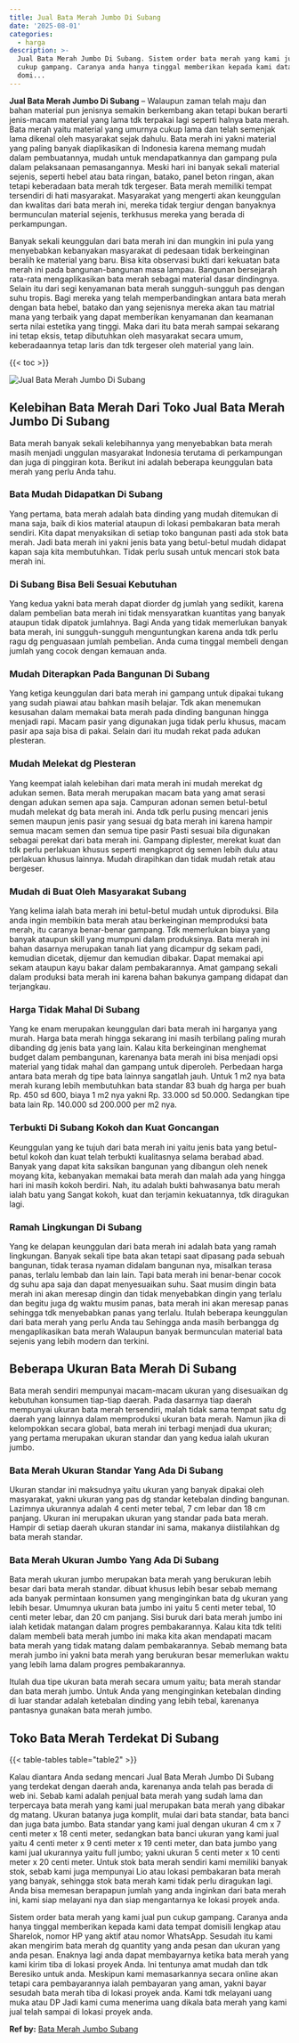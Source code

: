 ```yaml
---
title: Jual Bata Merah Jumbo Di Subang
date: '2025-08-01'
categories:
  - harga
description: >-
  Jual Bata Merah Jumbo Di Subang. Sistem order bata merah yang kami jual pun
  cukup gampang. Caranya anda hanya tinggal memberikan kepada kami data tempat
  domi...
---
```


**Jual Bata Merah Jumbo Di Subang** – Walaupun zaman telah maju dan bahan material pun jenisnya semakin berkembang akan tetapi bukan berarti jenis-macam material yang lama tdk terpakai lagi seperti halnya bata merah. Bata merah yaitu material yang umurnya cukup lama dan telah semenjak lama dikenal oleh masyarakat sejak dahulu. Bata merah ini yakni material yang paling banyak diaplikasikan di Indonesia karena memang mudah dalam pembuatannya, mudah untuk mendapatkannya dan gampang pula dalam pelaksanaan pemasangannya. Meski hari ini banyak sekali material sejenis, seperti hebel atau bata ringan, batako, panel beton ringan, akan tetapi keberadaan bata merah tdk tergeser. Bata merah memiliki tempat tersendiri di hati masyarakat. Masyarakat yang mengerti akan keunggulan dan kwalitas dari bata merah ini, mereka tidak tergiur dengan banyaknya bermunculan material sejenis, terkhusus mereka yang berada di perkampungan.

Banyak sekali keunggulan dari bata merah ini dan mungkin ini pula yang menyebabkan kebanyakan masyarakat di pedesaan tidak berkeinginan beralih ke material yang baru. Bisa kita observasi bukti dari kekuatan bata merah ini pada bangunan-bangunan masa lampau. Bangunan bersejarah rata-rata mengaplikasikan bata merah sebagai material dasar dindingnya. Selain itu dari segi kenyamanan bata merah sungguh-sungguh pas dengan suhu tropis. Bagi mereka yang telah memperbandingkan antara bata merah dengan bata hebel, batako dan yang sejenisnya mereka akan tau matrial mana yang terbaik yang dapat memberikan kenyamanan dan keamanan serta nilai estetika yang tinggi. Maka dari itu bata merah sampai sekarang ini tetap eksis, tetap dibutuhkan oleh masyarakat secara umum, keberadaannya tetap laris dan tdk tergeser oleh material yang lain.

{{< toc >}}

![Jual Bata Merah Jumbo Di Subang](/images/jual-bata-merah-30.png)

## Kelebihan Bata Merah Dari Toko Jual Bata Merah Jumbo Di Subang

Bata merah banyak sekali kelebihannya yang menyebabkan bata merah masih menjadi unggulan masyarakat Indonesia terutama di perkampungan dan juga di pinggiran kota. Berikut ini adalah beberapa keunggulan bata merah yang perlu Anda tahu.

### Bata Mudah Didapatkan Di Subang

Yang pertama, bata merah adalah bata dinding yang mudah ditemukan di mana saja, baik di kios material ataupun di lokasi pembakaran bata merah sendiri. Kita dapat menyaksikan di setiap toko bangunan pasti ada stok bata merah. Jadi bata merah ini yakni jenis bata yang betul-betul mudah didapat kapan saja kita membutuhkan. Tidak perlu susah untuk mencari stok bata merah ini.

### Di Subang Bisa Beli Sesuai Kebutuhan

Yang kedua yakni bata merah dapat diorder dg jumlah yang sedikit, karena dalam pembelian bata merah ini tidak mensyaratkan kuantitas yang banyak ataupun tidak dipatok jumlahnya. Bagi Anda yang tidak memerlukan banyak bata merah, ini sungguh-sungguh menguntungkan karena anda tdk perlu ragu dg penguasaan jumlah pembelian. Anda cuma tinggal membeli dengan jumlah yang cocok dengan kemauan anda.

### Mudah Diterapkan Pada Bangunan Di Subang

Yang ketiga keunggulan dari bata merah ini gampang untuk dipakai tukang yang sudah piawai atau bahkan masih belajar. Tdk akan menemukan kesusahan dalam memakai bata merah pada dinding bangunan hingga menjadi rapi. Macam pasir yang digunakan juga tidak perlu khusus, macam pasir apa saja bisa di pakai. Selain dari itu mudah rekat pada adukan plesteran.

### Mudah Melekat dg Plesteran

Yang keempat ialah kelebihan dari mata merah ini mudah merekat dg adukan semen. Bata merah merupakan macam bata yang amat serasi dengan adukan semen apa saja. Campuran adonan semen betul-betul mudah melekat dg bata merah ini. Anda tdk perlu pusing mencari jenis semen maupun jenis pasir yang sesuai dg bata merah ini karena hampir semua macam semen dan semua tipe pasir Pasti sesuai bila digunakan sebagai perekat dari bata merah ini. Gampang diplester, merekat kuat dan tdk perlu perlakuan khusus seperti mengkaprot dg semen lebih dulu atau perlakuan khusus lainnya. Mudah dirapihkan dan tidak mudah retak atau bergeser.

### Mudah di Buat Oleh Masyarakat Subang

Yang kelima ialah bata merah ini betul-betul mudah untuk diproduksi. Bila anda ingin membikin bata merah atau berkeinginan memproduksi bata merah, itu caranya benar-benar gampang. Tdk memerlukan biaya yang banyak ataupun skill yang mumpuni dalam produksinya. Bata merah ini bahan dasarnya merupakan tanah liat yang dicampur dg sekam padi, kemudian dicetak, dijemur dan kemudian dibakar. Dapat memakai api sekam ataupun kayu bakar dalam pembakarannya. Amat gampang sekali dalam produksi bata merah ini karena bahan bakunya gampang didapat dan terjangkau.

### Harga Tidak Mahal Di Subang

Yang ke enam merupakan keunggulan dari bata merah ini harganya yang murah. Harga bata merah hingga sekarang ini masih terbilang paling murah dibanding dg jenis bata yang lain. Kalau kita berkeinginan menghemat budget dalam pembangunan, karenanya bata merah ini bisa menjadi opsi material yang tidak mahal dan gampang untuk diperoleh. Perbedaan harga antara bata merah dg tipe bata lainnya sangatlah jauh. Untuk 1 m2 nya bata merah kurang lebih membutuhkan bata standar 83 buah dg harga per buah Rp. 450 sd 600, biaya 1 m2 nya yakni Rp. 33.000 sd 50.000. Sedangkan tipe bata lain Rp. 140.000 sd 200.000 per m2 nya.

### Terbukti Di Subang Kokoh dan Kuat Goncangan

Keunggulan yang ke tujuh dari bata merah ini yaitu jenis bata yang betul-betul kokoh dan kuat telah terbukti kualitasnya selama berabad abad. Banyak yang dapat kita saksikan bangunan yang dibangun oleh nenek moyang kita, kebanyakan memakai bata merah dan malah ada yang hingga hari ini masih kokoh berdiri. Nah, itu adalah bukti bahwasanya batu merah ialah batu yang Sangat kokoh, kuat dan terjamin kekuatannya, tdk diragukan lagi.

### Ramah Lingkungan Di Subang

Yang ke delapan keunggulan dari bata merah ini adalah bata yang ramah lingkungan. Banyak sekali tipe bata akan tetapi saat dipasang pada sebuah bangunan, tidak terasa nyaman didalam bangunan nya, misalkan terasa panas, terlalu lembab dan lain lain. Tapi bata merah ini benar-benar cocok dg suhu apa saja dan dapat menyesuaikan suhu. Saat musim dingin bata merah ini akan meresap dingin dan tidak menyebabkan dingin yang terlalu dan begitu juga dg waktu musim panas, bata merah ini akan meresap panas sehingga tdk menyebabkan panas yang terlalu. Itulah beberapa keunggulan dari bata merah yang perlu Anda tau Sehingga anda masih berbangga dg mengaplikasikan bata merah Walaupun banyak bermunculan material bata sejenis yang lebih modern dan terkini.

## Beberapa Ukuran Bata Merah Di Subang

Bata merah sendiri mempunyai macam-macam ukuran yang disesuaikan dg kebutuhan konsumen tiap-tiap daerah. Pada dasarnya tiap daerah mempunyai ukuran bata merah tersendiri, malah tidak sama tempat satu dg daerah yang lainnya dalam memproduksi ukuran bata merah. Namun jika di kelompokkan secara global, bata merah ini terbagi menjadi dua ukuran; yang pertama merupakan ukuran standar dan yang kedua ialah ukuran jumbo.

### Bata Merah Ukuran Standar Yang Ada Di Subang

Ukuran standar ini maksudnya yaitu ukuran yang banyak dipakai oleh masyarakat, yakni ukuran yang pas dg standar ketebalan dinding bangunan. Lazimnya ukurannya adalah 4 centi meter tebal, 7 cm lebar dan 18 cm panjang. Ukuran ini merupakan ukuran yang standar pada bata merah. Hampir di setiap daerah ukuran standar ini sama, makanya diistilahkan dg bata merah standar.

### Bata Merah Ukuran Jumbo Yang Ada Di Subang

Bata merah ukuran jumbo merupakan bata merah yang berukuran lebih besar dari bata merah standar. dibuat khusus lebih besar sebab memang ada banyak permintaan konsumen yang menginginkan bata dg ukuran yang lebih besar. Umumnya ukuran bata jumbo ini yaitu 5 centi meter tebal, 10 centi meter lebar, dan 20 cm panjang. Sisi buruk dari bata merah jumbo ini ialah ketidak matangan dalam progres pembakarannya. Kalau kita tdk teliti dalam membeli bata merah jumbo ini maka kita akan mendapati macam bata merah yang tidak matang dalam pembakarannya. Sebab memang bata merah jumbo ini yakni bata merah yang berukuran besar memerlukan waktu yang lebih lama dalam progres pembakarannya.

Itulah dua tipe ukuran bata merah secara umum yaitu; bata merah standar dan bata merah jumbo. Untuk Anda yang menginginkan ketebalan dinding di luar standar adalah ketebalan dinding yang lebih tebal, karenanya pantasnya gunakan bata merah jumbo.

## Toko Bata Merah Terdekat Di Subang

{{< table-tables table="table2" >}}

Kalau diantara Anda sedang mencari Jual Bata Merah Jumbo Di Subang yang terdekat dengan daerah anda, karenanya anda telah pas berada di web ini. Sebab kami adalah penjual bata merah yang sudah lama dan terpercaya bata merah yang kami jual merupakan bata merah yang dibakar dg matang. Ukuran batanya juga komplit, mulai dari bata standar, bata banci dan juga bata jumbo. Bata standar yang kami jual dengan ukuran 4 cm x 7 centi meter x 18 centi meter, sedangkan bata banci ukuran yang kami jual yaitu 4 centi meter x 9 centi meter x 19 centi meter, dan bata jumbo yang kami jual ukurannya yaitu full jumbo; yakni ukuran 5 centi meter x 10 centi meter x 20 centi meter. Untuk stok bata merah sendiri kami memiliki banyak stok, sebab kami juga mempunyai Lio atau lokasi pembakaran bata merah yang banyak, sehingga stok bata merah kami tidak perlu diragukan lagi. Anda bisa memesan berapapun jumlah yang anda inginkan dari bata merah ini, kami siap melayani nya dan siap mengantarnya ke lokasi proyek anda.

Sistem order bata merah yang kami jual pun cukup gampang. Caranya anda hanya tinggal memberikan kepada kami data tempat domisili lengkap atau Sharelok, nomor HP yang aktif atau nomor WhatsApp. Sesudah itu kami akan mengirim bata merah dg quantity yang anda pesan dan ukuran yang anda pesan. Enaknya lagi anda dapat membayarnya ketika bata merah yang kami kirim tiba di lokasi proyek Anda. Ini tentunya amat mudah dan tdk Beresiko untuk anda. Meskipun kami memasarkannya secara online akan tetapi cara pembayarannya ialah pembayaran yang aman, yakni bayar sesudah bata merah tiba di lokasi proyek anda. Kami tdk melayani uang muka atau DP Jadi kami cuma menerima uang dikala bata merah yang kami jual telah sampai di lokasi proyek anda.

**Ref by:** [Bata Merah Jumbo Subang](https://id.wikipedia.org/wiki/Bata)
